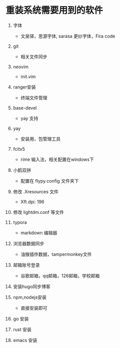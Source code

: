 # 重装系统需要用到的软件
1. 字体
	- 文泉驿，思源字体, sarasa 更纱字体，Fira code
2. git
    - 相关文件同步
1. neovim
	- init.vim
1. ranger安装
    - 终端文件管理
1. base-devel
    - yay 支持
1. yay
    - 安装用，包管理工具
2. fcitx5
	- rime 输入法，相关配置在windows下
3. 小鹤双拼
	- 配置在 flypy.config 文件夹下
4. 修改 .Xresources 文件
	- Xft.dpi: 196
5. 修改 lightdm.conf 等文件
3. typora 
	- markdown 编辑器
4. 浏览器数据同步
	- 油猴插件数据，tampermonkey文件
5. 邮箱账号登录 
	- 谷歌邮箱，qq邮箱，126邮箱，学校邮箱
    
6. 安装hugo同步博客

6. npm,nodejs安装
	 - 直接安装即可
7. go 安装

8. rust 安装

9. emacs 安装 

